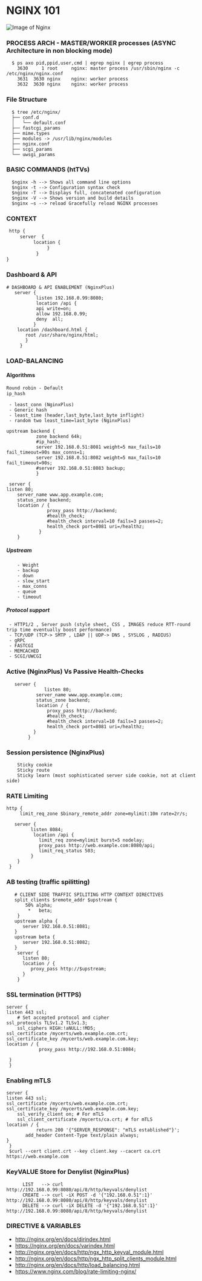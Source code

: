 # NGINX 101
 

![Image of Nginx](https://github.com/learnbyseven/NGINX/blob/master/Untitled%20Diagram.png)

### PROCESS ARCH - MASTER/WORKER processes (ASYNC Architecture in non blocking mode)

      $ ps axo pid,ppid,user,cmd | egrep nginx | egrep process
        3630     1 root     nginx: master process /usr/sbin/nginx -c /etc/nginx/nginx.conf
        3631  3630 nginx    nginx: worker process
        3632  3630 nginx    nginx: worker process

### File Structure 
      $ tree /etc/nginx/ 
      ├── conf.d
      │   └── default.conf
      ├── fastcgi_params
      ├── mime.types
      ├── modules -> /usr/lib/nginx/modules
      ├── nginx.conf
      ├── scgi_params
      └── uwsgi_params
      
      
### BASIC COMMANDS (htTVs)
      $nginx -h --> Shows all command line options
      $nginx -t --> Configuration syntax check
      $nginx -T --> Displays full, concatenated configuration
      $nginx -V --> Shows version and build details
      $nginx –s --> reload Gracefully reload NGINX processes
      

### CONTEXT 
```css
 http {
     server  {
          location {
	           }
	       }
}
```

   
### Dashboard & API
    # DASHBOARD & API ENABLEMENT (NginxPlus) 
       server { 
               listen 192.168.0.99:8080;
               location /api {
               api write=on;
               allow 192.168.0.99;
               deny  all;
              } 
        location /dashboard.html {
           root /usr/share/nginx/html;
           }
         }

### LOAD-BALANCING 
#### Algorithms 

```css 
Round robin - Default
ip_hash
```
        
```
 - least_conn (NginxPlus) 
 - Generic hash 
 - least_time (header,last_byte,last_byte inflight)
 - random two least_time=last_byte (NginxPlus) 
 ```
    upstream backend {
               zone backend 64k;
               #ip_hash;
               server 192.168.0.51:8081 weight=5 max_fails=10 fail_timeout=90s max_conns=1;
               server 192.168.0.51:8082 weight=5 max_fails=10 fail_timeout=90s;  
               #server 192.168.0.51:8083 backup;  
               }

     server {
	listen 80; 
        server_name www.app.example.com;
        status_zone backend; 
        location / {
                   proxy_pass http://backend;
                   #health_check;
                   #health_check interval=10 fails=3 passes=2;
                   health_check port=8081 uri=/healthz;
                }	
        }	
       

##### Upstream 
        - Weight
        - backup
        - down
        - slow_start
        - max_conns
        - queue
        - timeout

##### Protocol support
     - HTTP1/2 , Server push (style sheet, CSS , IMAGES reduce RTT-round trip time eventually boost performance) 
     - TCP/UDP (TCP-> SMTP , LDAP || UDP-> DNS , SYSLOG , RADIUS) 
     - gRPC
     - FASTCGI
     - MEMCACHED
     - SCGI/UWCGI
     
     



### Active (NginxPlus)  Vs Passive Health-Checks 
       server {
	              listen 80; 
               server_name www.app.example.com;
               status_zone backend; 
               location / {
                   proxy_pass http://backend;
                   #health_check;
                   #health_check interval=10 fails=3 passes=2;
                   health_check port=8081 uri=/healthz;
              }	
            }	

### Session persistence (NginxPlus) 
        Sticky cookie
        Sticky route
        Sticky learn (most sophisticated server side cookie, not at client side)

### RATE Limiting 
    http {
         limit_req_zone $binary_remote_addr zone=mylimit:10m rate=2r/s;

       server {
             listen 8084;
              location /api {
                limit_req zone=mylimit burst=5 nodelay;
                proxy_pass http://web.example.com:8080/api;
                limit_req_status 503;
             }
        }
     }

	

### AB testing (traffic spilitting)
       # CLIENT SIDE TRAFFIC SPILITING HTTP CONTEXT DIRECTIVES
       split_clients $remote_addr $upstream {
           50% alpha;
            *   beta;
        } 
       upstream alpha {
          server 192.168.0.51:8081;
       }
       upstream beta {
          server 192.168.0.51:8082; 
       }
        server {
          listen 80;
          location / {
             proxy_pass http://$upstream;
          }
        }


### SSL termination (HTTPS)
    server {
	listen 443 ssl;
        # Set accepted protocol and cipher
	ssl_protocols TLSv1.2 TLSv1.3;
        ssl_ciphers HIGH:!aNULL:!MD5;
	ssl_certificate /mycerts/web.example.com.crt;
	ssl_certificate_key /mycerts/web.example.com.key;
	location / {
                proxy_pass http://192.168.0.51:8084;
		
	 }
     }


### Enabling mTLS 
    server {
	listen 443 ssl;
	ssl_certificate /mycerts/web.example.com.crt;
	ssl_certificate_key /mycerts/web.example.com.key;
        ssl_verify_client on; # For mTLS
        ssl_client_certificate /mycerts/ca.crt; # for mTLS
	location / {
               return 200 '{"SERVER_RESPONSE": "mTLS established"}';
	       add_header Content-Type text/plain always;
	}	
     }
     $curl --cert client.crt --key client.key --cacert ca.crt https://web.example.com
      
### KeyVALUE Store for Denylist (NginxPlus) 
          LIST   --> curl http://192.168.0.99:8080/api/8/http/keyvals/denylist
          CREATE --> curl -iX POST -d '{"192.168.0.51":1}' http://192.168.0.99:8080/api/8/http/keyvals/denylist
          DELETE --> curl -iX DELETE -d '{"192.168.0.51":1}' http://192.168.0.99:8080/api/8/http/keyvals/denylist



### DIRECTIVE & VARIABLES
   - http://nginx.org/en/docs/dirindex.html
   - https://nginx.org/en/docs/varindex.html
   - http://nginx.org/en/docs/http/ngx_http_keyval_module.html
   - http://nginx.org/en/docs/http/ngx_http_split_clients_module.html
   - http://nginx.org/en/docs/http/load_balancing.html
   - https://www.nginx.com/blog/rate-limiting-nginx/
